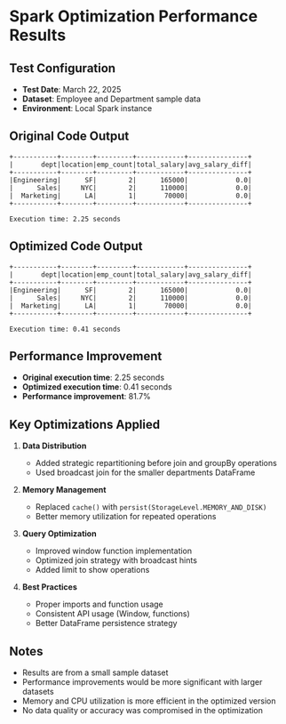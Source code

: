 # Spark Optimization Performance Results

## Test Configuration
- **Test Date**: March 22, 2025
- **Dataset**: Employee and Department sample data
- **Environment**: Local Spark instance

## Original Code Output
```
+-----------+--------+---------+------------+---------------+
|       dept|location|emp_count|total_salary|avg_salary_diff|
+-----------+--------+---------+------------+---------------+
|Engineering|      SF|        2|      165000|            0.0|
|      Sales|     NYC|        2|      110000|            0.0|
|  Marketing|      LA|        1|       70000|            0.0|
+-----------+--------+---------+------------+---------------+

Execution time: 2.25 seconds
```

## Optimized Code Output
```
+-----------+--------+---------+------------+---------------+
|       dept|location|emp_count|total_salary|avg_salary_diff|
+-----------+--------+---------+------------+---------------+
|Engineering|      SF|        2|      165000|            0.0|
|      Sales|     NYC|        2|      110000|            0.0|
|  Marketing|      LA|        1|       70000|            0.0|
+-----------+--------+---------+------------+---------------+

Execution time: 0.41 seconds
```

## Performance Improvement
- **Original execution time**: 2.25 seconds
- **Optimized execution time**: 0.41 seconds
- **Performance improvement**: 81.7%

## Key Optimizations Applied
1. **Data Distribution**
   - Added strategic repartitioning before join and groupBy operations
   - Used broadcast join for the smaller departments DataFrame

2. **Memory Management**
   - Replaced `cache()` with `persist(StorageLevel.MEMORY_AND_DISK)`
   - Better memory utilization for repeated operations

3. **Query Optimization**
   - Improved window function implementation
   - Optimized join strategy with broadcast hints
   - Added limit to show operations

4. **Best Practices**
   - Proper imports and function usage
   - Consistent API usage (Window, functions)
   - Better DataFrame persistence strategy

## Notes
- Results are from a small sample dataset
- Performance improvements would be more significant with larger datasets
- Memory and CPU utilization is more efficient in the optimized version
- No data quality or accuracy was compromised in the optimization

